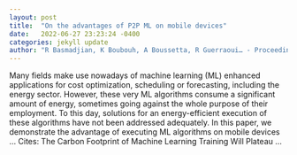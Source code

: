 ```yaml
---
layout: post
title:  "On the advantages of P2P ML on mobile devices"
date:   2022-06-27 23:23:24 -0400
categories: jekyll update
author: "R Basmadjian, K Boubouh, A Boussetta, R Guerraoui… - Proceedings of the …, 2022"
---
```

Many fields make use nowadays of machine learning (ML) enhanced applications for cost optimization, scheduling or forecasting, including the energy sector. However, these very ML algorithms consume a significant amount of energy, sometimes going against the whole purpose of their employment. To this day, solutions for an energy-efficient execution of these algorithms have not been addressed adequately. In this paper, we demonstrate the advantage of executing ML algorithms on mobile devices …
Cites: ‪The Carbon Footprint of Machine Learning Training Will Plateau …‬  